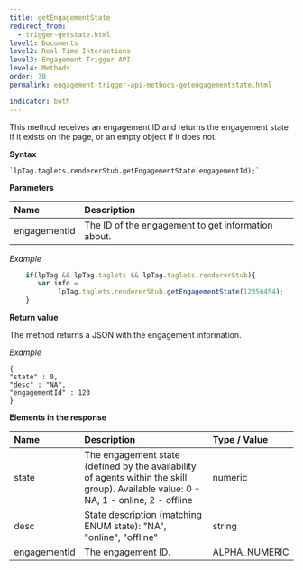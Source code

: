 ```yaml
---
title: getEngagementState
redirect_from:
  - trigger-getstate.html
level1: Documents
level2: Real Time Interactions
level3: Engagement Trigger API
level4: Methods
order: 30
permalink: engagement-trigger-api-methods-getengagementstate.html

indicator: both
---
```



This method receives an engagement ID and returns the engagement state if it exists on the page, or an empty object if it does not.

**Syntax**

	`lpTag.taglets.rendererStub.getEngagementState(engagementId);`

**Parameters**

| Name | Description |
| :--- | :--- |
| engagementId | The ID of the engagement to get information about. |

*Example*

```javascript
    if(lpTag && lpTag.taglets && lpTag.taglets.rendererStub){
       var info =   
            lpTag.taglets.rendererStub.getEngagementState(12356454);
    }
```

**Return value**

The method returns a JSON with the engagement information.

*Example*

    {
    "state" : 0,
    "desc" : "NA",
    "engagementId" : 123
    }

**Elements in the response**

| Name | Description | Type / Value |
| :--- | :--- | :--- |
| state  | The engagement state (defined by the availability of agents within the skill group). Available value: 0 - NA, 1 - online, 2 - offline | numeric |
| desc | State description (matching ENUM state): "NA", "online", "offline" | string |
| engagementId | The engagement ID. | ALPHA_NUMERIC |
